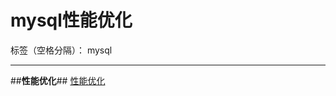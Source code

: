 ﻿# mysql性能优化

标签（空格分隔）： mysql

---

##**性能优化**##
[性能优化][1]


  [1]: http://coolshell.cn/articles/1846.html